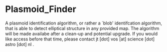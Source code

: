 # Plasmoid_Finder
A plasmoid identification algorithm, or rather a `blob' identifcation algorithm, that is able to detect elliptical structure in any provided map. The algorithm will be made availabe after a clean-up and potential upgrade. If you would like access before that time, please contact jt [dot] vos [at] science [dot] astro [dot] nl .
